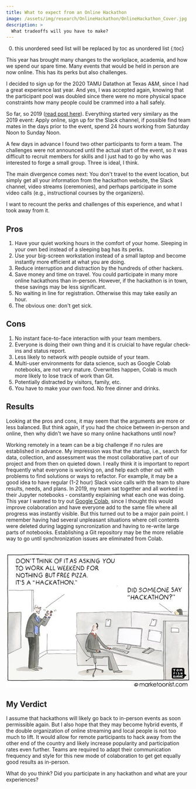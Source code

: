 ```yaml
---
title: What to expect from an Online Hackathon
image: /assets/img/research/OnlineHackathon/OnlineHackathon_Cover.jpg
description: >
  What tradeoffs will you have to make?
---
```


0. this unordered seed list will be replaced by toc as unordered list
{:toc}

This year has brought many changes to the workplace, academia, and how we spend our spare time. Many events that would be held in person are now online. This has its perks but also challenges.

I decided to sign up for the 2020 TAMU Datathon at Texas A&M, since I had a great experience last year. And yes, I was accepted again, knowing that the participant pool was doubled since there were no more physical space constraints how many people could be crammed into a hall safely.

So far, so 2019 ([read post here](../2019-10-26-Hackathon-Guide/)). Everything started very similary as the 2019 event: Apply online, sign up for the Slack channel, if possible find team mates in the days prior to the event, spend 24 hours working from Saturday Noon to Sunday Noon.

A few days in advance I found two other participants to form a team. The challenges were not announced until the actual start of the event, so it was difficult to recruit members for skills and I just had to go by who was interested to forge a small group. Three is ideal, I think.

The main divergence comes next: You don't travel to the event location, but simply get all your information from the hackathon website, the Slack channel, video streams (ceremonies), and perhaps participate in some video calls (e.g., instructional courses by the organizers).

I want to recount the perks and challenges of this experience, and what I took away from it.

## Pros

1. Have your quiet working hours in the comfort of your home. Sleeping in your own bed instead of a sleeping bag has its perks.
2. Use your big-screen workstation instead of a small laptop and become instantly more efficient at what you are doing.
3. Reduce interruption and distraction by the hundreds of other hackers.
4. Save money and  time on travel. You could participate in many more online hackathons than in-person. However, if the hackathon is in town, these savings may be less significant.
5. No waiting in line for registration. Otherwise this may take easily an hour.
6. The obvious one: don't get sick.
	
## Cons

1. No instant face-to-face interaction with your team members.
2. Everyone is doing their own thing and it is cruicial to have regular check-ins and status report.
3. Less likely to network with people outside of your team.
4. Multi-user environments for data science, such as Google Colab notebooks, are not very mature. Overwrites happen, Colab is much more likely to lose track of work than Git.
5. Potentially distracted by visitors, family, etc.
6. You have to make your own food. No free dinner and drinks.


## Results
Looking at the pros and cons, it may seem that the arguments are more or less balanced. But think again, if you had  the choice between in-person and online, then why didn't we have so many online hackathons until now?

Working remotely in a team can be a big challenge if no rules are established in advance. My impression was that the startup, i.e., search for data, collection, and assessment was the most collaborative part of our project and from then on quieted down. I really think it is important to report frequently what everyone is working on, and help each other out with problems to find solutions or ways to refactor. For example, it may be a good idea to have regular (1-2 hour) Slack voice calls with the team to share results, needs, and plans. In 2019, my team sat together and all worked in their Jupyter notebooks - constantly explaining what each one was doing. This year I wanted to try out <a href="https://colab.research.google.com" target="_blank">Google Colab</a>, since I thought this would improve colaboration and have everyone add to the same file where all progress was instantly visible. But this turned out to be a major pain point. I remember having had several unpleasant situations where cell contents were deleted during lagging syncronization and having to re-write large parts of notebooks. Establishing a Git repository may be the more reliable way to go until synchronization issues are eliminated from Colab.

<br><img src="\assets\img\research\OnlineHackathon\cartoon.jpg" alt="Cartoon" style="width:640px"><br>


## My Verdict
I assume that hackathons will likely go back to in-person events as soon permissible again. But I also hope that they may become hybrid events, if the double organization of online streaming and local people is not too much to lift. It would allow for remote participants to hack away from the other end of the country and likely increase popularity and participation rates even further. Teams are required to adapt their communication frequency and style for this new mode of colaboration to get get equally good results as in-person.

What do you think? Did you participate in any hackathon and what are your experiences?


